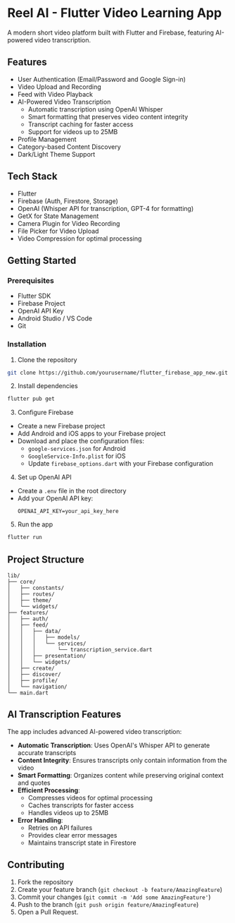 # Reel AI - Flutter Video Learning App

A modern short video platform built with Flutter and Firebase, featuring AI-powered video transcription.

## Features

- User Authentication (Email/Password and Google Sign-in)
- Video Upload and Recording
- Feed with Video Playback
- AI-Powered Video Transcription
  - Automatic transcription using OpenAI Whisper
  - Smart formatting that preserves video content integrity
  - Transcript caching for faster access
  - Support for videos up to 25MB
- Profile Management
- Category-based Content Discovery
- Dark/Light Theme Support

## Tech Stack

- Flutter
- Firebase (Auth, Firestore, Storage)
- OpenAI (Whisper API for transcription, GPT-4 for formatting)
- GetX for State Management
- Camera Plugin for Video Recording
- File Picker for Video Upload
- Video Compression for optimal processing

## Getting Started

### Prerequisites

- Flutter SDK
- Firebase Project
- OpenAI API Key
- Android Studio / VS Code
- Git

### Installation

1. Clone the repository
```bash
git clone https://github.com/yourusername/flutter_firebase_app_new.git
```

2. Install dependencies
```bash
flutter pub get
```

3. Configure Firebase
- Create a new Firebase project
- Add Android and iOS apps to your Firebase project
- Download and place the configuration files:
  - `google-services.json` for Android
  - `GoogleService-Info.plist` for iOS
  - Update `firebase_options.dart` with your Firebase configuration

4. Set up OpenAI API
- Create a `.env` file in the root directory
- Add your OpenAI API key:
  ```
  OPENAI_API_KEY=your_api_key_here
  ```

5. Run the app
```bash
flutter run
```

## Project Structure

```
lib/
├── core/
│   ├── constants/
│   ├── routes/
│   ├── theme/
│   └── widgets/
├── features/
│   ├── auth/
│   ├── feed/
│   │   ├── data/
│   │   │   ├── models/
│   │   │   └── services/
│   │   │       └── transcription_service.dart
│   │   ├── presentation/
│   │   └── widgets/
│   ├── create/
│   ├── discover/
│   ├── profile/
│   └── navigation/
└── main.dart
```

## AI Transcription Features

The app includes advanced AI-powered video transcription:

- **Automatic Transcription**: Uses OpenAI's Whisper API to generate accurate transcripts
- **Content Integrity**: Ensures transcripts only contain information from the video
- **Smart Formatting**: Organizes content while preserving original context and quotes
- **Efficient Processing**: 
  - Compresses videos for optimal processing
  - Caches transcripts for faster access
  - Handles videos up to 25MB
- **Error Handling**: 
  - Retries on API failures
  - Provides clear error messages
  - Maintains transcript state in Firestore

## Contributing

1. Fork the repository
2. Create your feature branch (`git checkout -b feature/AmazingFeature`)
3. Commit your changes (`git commit -m 'Add some AmazingFeature'`)
4. Push to the branch (`git push origin feature/AmazingFeature`)
5. Open a Pull Request.

